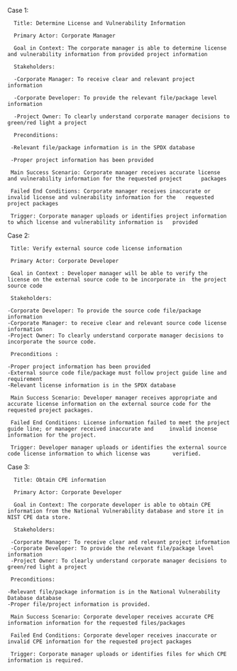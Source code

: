 Case 1:

      Title: Determine License and Vulnerability Information 

      Primary Actor: Corporate Manager

      Goal in Context: The corporate manager is able to determine license and vulnerability information from provided project information

      Stakeholders:

      -Corporate Manager: To receive clear and relevant project information
 
      -Corporate Developer: To provide the relevant file/package level information 
 
      -Project Owner: To clearly understand corporate manager decisions to green/red light a project 
 
      Preconditions: 

     -Relevant file/package information is in the SPDX database
 
     -Proper project information has been provided  
 
     Main Success Scenario: Corporate manager receives accurate license and vulnerability information for the requested project      packages

     Failed End Conditions: Corporate manager receives inaccurate or invalid license and vulnerability information for the   requested project packages

     Trigger: Corporate manager uploads or identifies project information to which license and vulnerability information is   provided



Case 2:

     Title: Verify external source code license information

     Primary Actor: Corporate Developer

     Goal in Context : Developer manager will be able to verify the license on the external source code to be incorporate in  the project source code

     Stakeholders:

    -Corporate Developer: To provide the source code file/package information
    -Corporate Manager: to receive clear and relevant source code license information
    -Project Owner: To clearly understand corporate manager decisions to incorporate the source code.

     Preconditions :

    -Proper project information has been provided
    -External source code file/package must follow project guide line and requirement
    -Relevant license information is in the SPDX database

     Main Success Scenario: Developer manager receives appropriate and accurate license information on the external source code for the requested project packages.

     Failed End Conditions: License information failed to meet the project guide line; or manager received inaccurate and     invalid incense information for the project.

     Trigger: Developer manager uploads or identifies the external source code license information to which license was       verified.



Case 3:

      Title: Obtain CPE information 

      Primary Actor: Corporate Developer

      Goal in Context: The corporate developer is able to obtain CPE information from the National Vulnerability database and store it in NIST CPE data store.

      Stakeholders:

     -Corporate Manager: To receive clear and relevant project information
     -Corporate Developer: To provide the relevant file/package level information 
     -Project Owner: To clearly understand corporate manager decisions to green/red light a project 
 
     Preconditions:

    -Relevant file/package information is in the National Vulnerability Database database
    -Proper file/project information is provided.  

     Main Success Scenario: Corporate developer receives accurate CPE information information for the requested files/packages

     Failed End Conditions: Corporate developer receives inaccurate or invalid CPE information for the requested project packages

     Trigger: Corporate manager uploads or identifies files for which CPE information is required.
